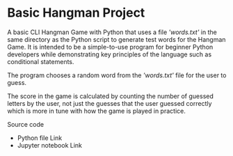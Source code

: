 # Basic Hangman Project

A basic CLI Hangman Game with Python that uses a file <i>'words.txt'</i> in the same directory as the Python script to generate test words for the Hangman Game. It is intended to be a simple-to-use program for beginner Python developers while demonstrating key principles of the language such as conditional statements.

The program chooses a random word from the <i>'words.txt'</i> file for the user to guess.

The score in the game is calculated by counting the number of guessed letters by the user, not just the guesses that the user guessed correctly which is more in tune with how the game is played in practice.

Source code
- Python file Link
- Jupyter notebook Link
